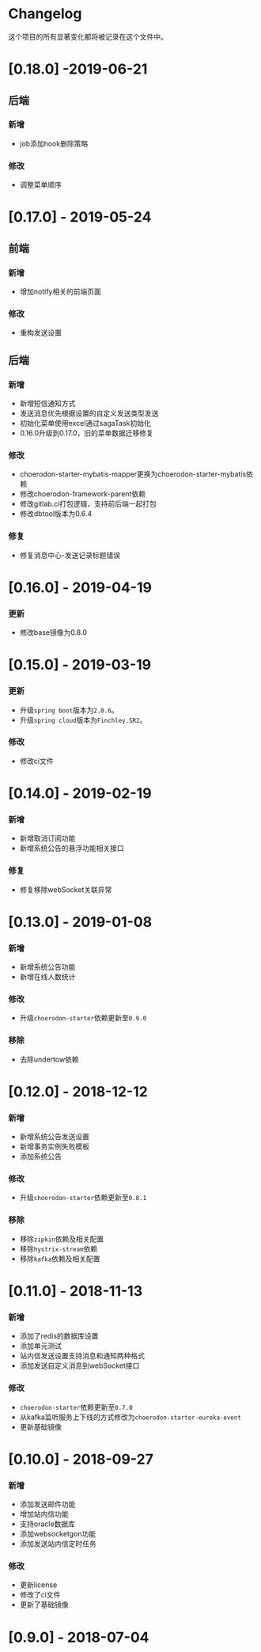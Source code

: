 # Changelog

这个项目的所有显著变化都将被记录在这个文件中。

# [0.18.0] -2019-06-21

## 后端

### 新增

- job添加hook删除策略

### 修改

- 调整菜单顺序

# [0.17.0] - 2019-05-24

## 前端

### 新增

- 增加notify相关的前端页面

### 修改

- 重构发送设置

## 后端

### 新增

- 新增短信通知方式
- 发送消息优先根据设置的自定义发送类型发送
- 初始化菜单使用excel通过sagaTask初始化
- 0.16.0升级到0.17.0，旧的菜单数据迁移修复

### 修改

- choerodon-starter-mybatis-mapper更换为choerodon-starter-mybatis依赖
- 修改choerodon-framework-parent依赖
- 修改gitlab.ci打包逻辑，支持前后端一起打包
- 修改dbtool版本为0.6.4

### 修复

- 修复消息中心-发送记录标题错误

# [0.16.0] - 2019-04-19

### 更新

- 修改base镜像为0.8.0

# [0.15.0] - 2019-03-19

### 更新

- 升级`spring boot`版本为`2.0.6`。
- 升级`spring cloud`版本为`Finchley.SR2`。

### 修改

- 修改ci文件

# [0.14.0] - 2019-02-19

### 新增

- 新增取消订阅功能
- 新增系统公告的悬浮功能相关接口

### 修复

- 修复移除webSocket关联异常

# [0.13.0] - 2019-01-08

### 新增

- 新增系统公告功能
- 新增在线人数统计

### 修改

- 升级`choerodon-starter`依赖更新至`0.9.0`

### 移除

- 去除undertow依赖

# [0.12.0] - 2018-12-12

### 新增

- 新增系统公告发送设置
- 新增事务实例失败模板
- 添加系统公告

### 修改

- 升级`choerodon-starter`依赖更新至`0.8.1`

### 移除

- 移除`zipkin`依赖及相关配置
- 移除`hystrix-stream`依赖
- 移除`kafka`依赖及相关配置

# [0.11.0] - 2018-11-13

### 新增

- 添加了redis的数据库设置
- 添加单元测试
- 站内信发送设置支持消息和通知两种格式
- 添加发送自定义消息到webSocket接口

### 修改
- `choerodon-starter`依赖更新至`0.7.0`
- 从kafka监听服务上下线的方式修改为`choerodon-starter-eureka-event`
- 更新基础镜像

# [0.10.0] - 2018-09-27

### 新增

- 添加发送邮件功能
- 增加站内信功能
- 支持oracle数据库
- 添加websocketgon功能
- 添加发送站内信定时任务

### 修改

- 更新license 
- 修改了ci文件
- 更新了基础镜像

# [0.9.0] - 2018-07-04
